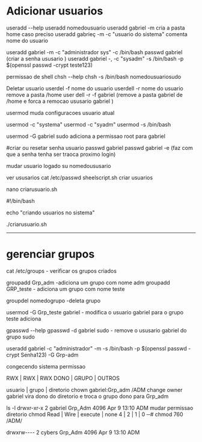 # Adicionar usuarios

useradd --help useradd nomedousuario useradd gabriel -m cria a pasta home caso preciso useradd gabrieç -m -c "usuario do sistema" comenta nome do usuario

useradd gabriel -m -c "administrador sys" -c /bin/bash passwd gabriel (criar a senha ususario ) useradd gabriel -, -c "sysadm" -s /bin/bash -p $(openssl passwd -crypt teste123)

permissao de shell chsh --help chsh -s /bin/bash nomedousuariosudo

Deletar usuario userdel -f nome do usuario userdell -r nome do usuario remove a pasta /home user dell -r -f gabriel (remove a pasta gabriel de /home e forca a remocao ususario gabriel )

usermod muda configuracoes usuario atual

usermod -c "systema" usermod -c "syadm" usermod -s /bin/bash

usermod -G gabriel sudo adiciona a permissao root para gabriel

#criar ou resetar senha usuario passwd gabriel passwd gabriel -e (faz com que a senha tenha ser traoca proximo login)

mudar usuario logado
su nomedoususario

ver ususarios cat /etc/passwd
sheelscript.sh criar usuarios

nano criarusuario.sh

#!/bin/bash

echo "criando usuarios no sistema"

./criarusuario.sh

-----------------------------------

# gerenciar grupos
cat /etc/groups - verificar os grupos criados

groupadd Grp_adm -adiciona um grupo com nome adm groupadd GRP_teste - adiciona um grupo com nome teste

groupdel nomedogrupo -deleta grupo

usermod -G Grp_teste gabriel - modifica o usuario gabriel para o grupo teste adiciona

gpasswd --help gpasswd -d gabriel sudo - remove o ususario gabriel do grupo sudo

useradd gabriel -c "administrador" -m -s /bin/bash -p $(openssl passwd -crypt Senha123) -G Grp-adm

congecendo sistema permissao

RWX  | RWX   | RWX 
DONO | GRUPO | OUTROS

   usuario | grupo | diretorio
chown gabriel:Grp_adm /ADM change owner gabriel vira dono do diretorio e troca o grupo dono para Grp_adm

ls -l drwxr-xr-x 2 gabriel Grp_Adm 4096 Apr 9 13:10 ADM
mudar permissao diretorio chmod Read | Wire | execute | none 4 | 2 | 1 | 0
─# chmod 760 /ADM/

drwxrw---- 2 cybers Grp_Adm 4096 Apr 9 13:10 ADM
